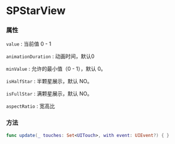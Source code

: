 # SPStarView

### 属性

`value` : 当前值 0 - 1

`animationDuration` : 动画时间，默认0

`minValue` : 允许的最小值（0 - 1），默认 0。

`isHalfStar` : 半颗星展示，默认 NO。

`isFullStar` : 满颗星展示，默认 NO。

`aspectRatio` : 宽高比

### 方法

```swift
func update(_ touches: Set<UITouch>, with event: UIEvent?) { }
```

